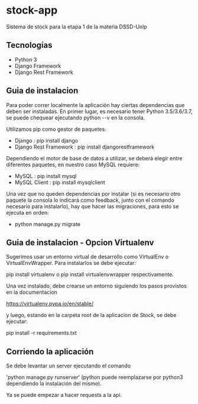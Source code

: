 # stock-app
Sistema de stock para la etapa 1 de la materia DSSD-Unlp
 
## Tecnologías

- Python 3
- Django Framework
- Django Rest Framework

## Guia de instalacion

Para poder correr localmente la aplicación hay ciertas dependencias que deben ser instaladas.
En primer lugar, es necesario tener Python 3.5/3.6/3.7, se puede chequear ejecutando python --v en la consola.

Utilizamos pip como gestor de paquetes.

- Django : pip install django
- Django Rest Framework : pip install djangorestframework

Dependiendo el motor de base de datos a utilizar, se deberá elegir entre diferentes paquetes, en nuestro caso MySQL requiere:

- MySQL : pip install mysql
- MySQL Client : pip install mysqlclient

Una vez que no queden dependencias por instalar (si es necesario otro paquete la consola lo indicará como feedback, junto con el comando necesario para instalarlo), hay que hacer las migraciones, para esto se ejecuta en orden:

- python manage.py migrate

## Guia de instalacion - Opcion Virtualenv

Sugerimos usar un entorno virtual de desarrollo como VirtualEnv o VirtualEnvWrapper.
Para instalarlos se debe ejecutar:

pip install virtualenv o pip install virtualenvwrapper respectivamente.

Una vez instalado, debe crearse un entorno siguiendo los pasos provistos en la documentacion

https://virtualenv.pypa.io/en/stable/

y luego, estando en la carpeta root de la aplicacion de Stock, se debe ejecutar:

pip install -r requirements.txt

## Corriendo la aplicación

Se debe levantar un server ejecutando el comando

'python manage.py runserver' (python puede reemplazarse por python3 dependiendo la instalación del mismo).

Ya se puede empezar a hacer requests a la api.
